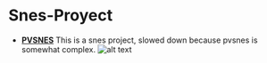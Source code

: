 # Snes-Proyect #
- [**PVSNES**](https://github.com/alekmaul/pvsneslib)
This is a snes project, slowed down because pvsnes is somewhat complex.
![alt text](Snes-Proyect//SnesProyect//Muestra.gif)
